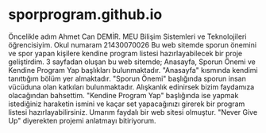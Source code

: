 # sporprogram.github.io
Öncelikle adım Ahmet Can DEMİR. MEU Bilişim Sistemleri ve Teknolojileri öğrencisiyim. Okul numaram 21430070026 Bu web sitemde sporun önemini ve spor yapan kişilere kendine program listesi hazırlayabilecek bir proje geliştirdim. 3 sayfadan oluşan bu web sitemde; Anasayfa, Sporun Önemi ve Kendine Program Yap başlıkları bulunmaktadır. "Anasayfa" kısmında kendimi tanıttığım bölüm yer almaktadır. "Sporun Önemi" başlığında sporun insan vücüduna olan katkıları bulunmaktadır. Alışkanlık edinirsek bizim faydamıza olacağından bahsettim. "Kendine Program Yap" başlığında ise yapmak istediğiniz haraketin ismini ve kaçar set yapacağınızı girerek bir program listesi hazırlayabilirsiniz. Umarım faydalı bir web sitesi olmuştur. "Never Give Up" diyerekten projemi anlatmayı bitiriyorum.
